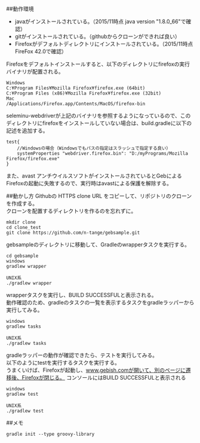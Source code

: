 ##動作環境
* javaがインストールされている。（2015/11時点 java version "1.8.0_66"で確認）
* gitがインストールされている。（githubからクローンができれば良い）
* Firefoxがデフォルトディレクトリにインストールされている。（2015/11時点　FireFox 42.0で確認）

Firefoxをデフォルトインストールすると、以下のディレクトリにfirefoxの実行バイナリが配置される。

    Windows  
    C:¥Program Files¥Mozilla Firefox¥firefox.exe (64bit)  
    C:¥Program Files (x86)¥Mozilla Firefox¥firefox.exe (32bit)  
    Mac  
    /Applications/Firefox.app/Contents/MacOS/firefox-bin  

seleminu-webdriverが上記のバイナリを参照するようになっているので、このディレクトリにfirefoxをインストールしていない場合は、build.gradleに以下の記述を追加する。


    test{
        //Windowsの場合（Windowsでもパスの指定はスラッシュで指定する良い）
        systemProperties "webdriver.firefox.bin": "D:/myPrograms/Mozilla Firefox/firefox.exe"
    }

また、avast アンチウイルスソフトがインストールされているとGebによるFirefoxの起動に失敗するので、実行時はavastによる保護を解除する。

##動かし方
Githubの
HTTPS clone URL をコピーして、リポジトリのクローンを作成する。  
クローンを配置するディレクトリを作るのを忘れずに。

    mkdir clone  
    cd clone_test  
    git clone https://github.com/n-tange/gebsample.git

gebsampleのディレクトリに移動して、Gradleのwrapperタスクを実行する。

    cd gebsample  
    windows  
    gradlew wrapper  

    UNIX系  
    ./gradlew wrapper

wrapperタスクを実行し、BUILD SUCCESSFULと表示される。  
動作確認のため、gradleのタスクの一覧を表示するタスクをgradleラッパーから実行してみる。

    windows  
    gradlew tasks  

    UNIX系  
    ./gradlew tasks

gradleラッパーの動作が確認できたら、テストを実行してみる。  
以下のようにtestを実行するタスクを実行する。  
うまくいけば、Firefoxが起動し、www.gebish.comが開いて、別のページに遷移後、Firefoxが閉じる。
コンソールにはBUILD SUCCESSFULと表示される

    windows  
    gradlew test  

    UNIX系  
    ./gradlew test

##メモ

    gradle init --type groovy-library

